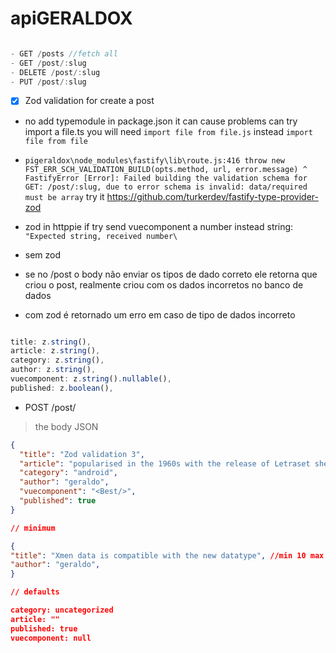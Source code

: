 # apiGERALDOX

```js

- GET /posts //fetch all
- GET /post/:slug
- DELETE /post/:slug
- PUT /post/:slug

```

- [x] Zod validation for create a post

- no add typemodule in package.json it can cause problems can try import a file.ts you will need `import file from file.js` instead `import file from file`

- `pigeraldox\node_modules\fastify\lib\route.js:416
              throw new FST_ERR_SCH_VALIDATION_BUILD(opts.method, url, error.message)
                    ^
FastifyError [Error]: Failed building the validation schema for GET: /post/:slug, due to error schema is invalid: data/required must be array` try it https://github.com/turkerdev/fastify-type-provider-zod

- zod in httppie
  if try send vuecomponent a number instead string: `"Expected string, received number\`

- sem zod
- se no /post o body não enviar os tipos de dado correto ele retorna que criou o post, realmente criou com os dados incorretos no banco de dados

- com zod é retornado um erro em caso de tipo de dados incorreto

```js

title: z.string(),
article: z.string(),
category: z.string(),
author: z.string(),
vuecomponent: z.string().nullable(),
published: z.boolean(),

```


- POST /post/

> the body JSON

```json
{
  "title": "Zod validation 3",
  "article": "popularised in the 1960s with the release of Letraset sheets containing Lorem Ipsum passages, and more recently with desktop publishing software like Aldus PageMaker including versions of Lorem Ipsum",
  "category": "android",
  "author": "geraldo",
  "vuecomponent": "<Best/>",
  "published": true
}

// minimum

{
"title": "Xmen data is compatible with the new datatype", //min 10 max 100 characters
"author": "geraldo",
}

// defaults

category: uncategorized
article: ""
published: true
vuecomponent: null

```
